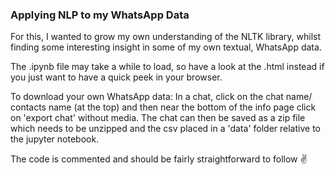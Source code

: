 ### Applying NLP to my WhatsApp Data


For this, I wanted to grow my own understanding of the NLTK library,
whilst finding some interesting insight in some of my own textual,
WhatsApp data.

The .ipynb file may take a while to load, so have a look at the .html
instead if you just want to have a quick peek in your browser.

To download your own WhatsApp data: In a chat, click on the chat name/
contacts name (at the top) and then near the bottom of the info page
click on 'export chat' without media.
The chat can then be saved as a zip file which needs to be unzipped and
the csv placed in a 'data' folder relative to the jupyter notebook.

The code is commented and should be fairly straightforward to follow :v:
